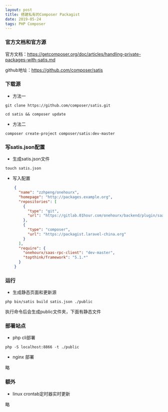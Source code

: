 ```yaml
---
layout: post
title: 搭建私有的Composer Packagist
date: 2019-05-24 
tags: PHP Composer
---
```


### 官方文档和官方源
官方文档：https://getcomposer.org/doc/articles/handling-private-packages-with-satis.md

github地址：https://github.com/composer/satis

### 下载源

* 方法一

```shell
git clone https://github.com/composer/satis.git

cd satis && composer update
```

* 方法二

```shell
composer create-project composer/satis:dev-master
```

### 写satis.json配置
* 生成satis.json文件

```shell
touch satis.json
```

* 写入配置

```json
    {
      "name": "zzhpeng/onehourx",
      "homepage": "http://packages.example.org", 
      "repositories": [
        {
          "type": "git",
          "url": "https://gitlab.01hour.com/onehourx/backend/plugin/saas-rpc-client.git"
        },
        {
          "type": "composer",
          "url": "https://packagist.laravel-china.org"
        }
      ],
      "require": {
        "onehourx/saas-rpc-client": "dev-master",
        "topthink/framework": "5.1.*"
      }
    }
```

### 运行
* 生成静态页面和更新源

```shell
php bin/satis build satis.json ./public

```

执行命令后会生成public文件夹，下面有静态文件

### 部署站点
* php cli部署

```shell
php -S localhost:8866 -t ./public
```


* nginx 部署

略

### 额外
* linux crontab定时器实时更新

略

